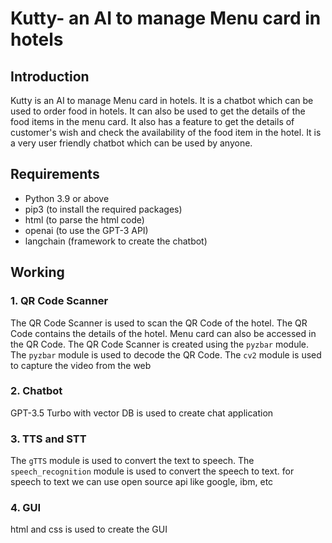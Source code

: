 # Kutty- an AI to manage Menu card in hotels

## Introduction
Kutty is an AI to manage Menu card in hotels. It is a chatbot which can be used to order food in hotels. It can also be used to get the details of the food items in the menu card. It also has a feature to get the details of customer's wish and check the availability of the food item in the hotel. It is a very user friendly chatbot which can be used by anyone.

## Requirements
* Python 3.9 or above
* pip3 (to install the required packages)
* html (to parse the html code)
* openai (to use the GPT-3 API)
* langchain (framework to create the chatbot)

## Working

### 1. QR Code Scanner

The QR Code Scanner is used to scan the QR Code of the hotel. The QR Code contains the details of the hotel. Menu card can also be accessed in the QR Code. The QR Code Scanner is created using the `pyzbar` module. The `pyzbar` module is used to decode the QR Code. The `cv2` module is used to capture the video from the web

### 2. Chatbot

GPT-3.5 Turbo with vector DB is used to create chat application

### 3. TTS and STT

The `gTTS` module is used to convert the text to speech. The `speech_recognition` module is used to convert the speech to text.
for speech to text we can use open source api like google, ibm, etc

### 4. GUI

html and css is used to create the GUI
